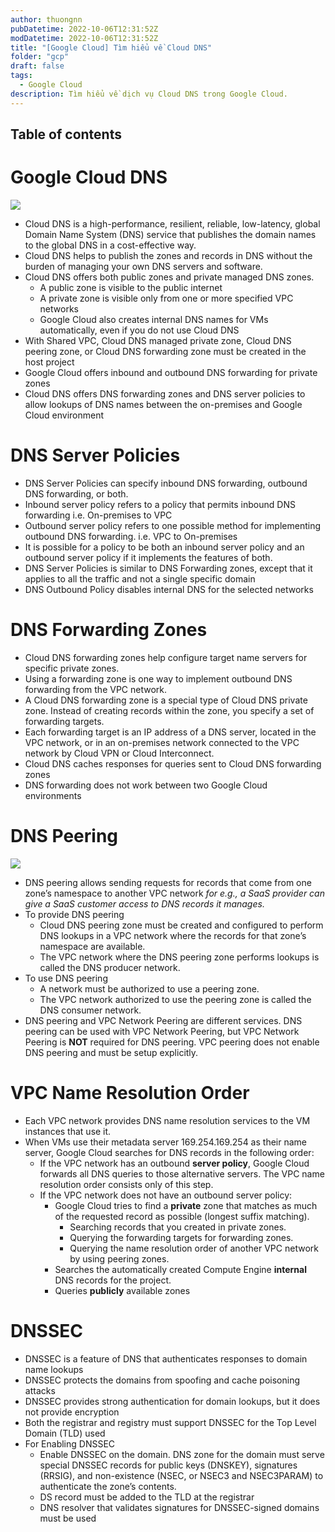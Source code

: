 ```yaml
---
author: thuongnn
pubDatetime: 2022-10-06T12:31:52Z
modDatetime: 2022-10-06T12:31:52Z
title: "[Google Cloud] Tìm hiểu về Cloud DNS"
folder: "gcp"
draft: false
tags:
  - Google Cloud
description: Tìm hiểu về dịch vụ Cloud DNS trong Google Cloud.
---
```


## Table of contents

# Google Cloud DNS

![](https://github.com/user-attachments/assets/134248b5-7f78-4f1d-9cfd-7e2b4df74bc2)

- Cloud DNS is a high-performance, resilient, reliable, low-latency, global Domain Name System (DNS) service that publishes the domain names to the global DNS in a cost-effective way.
- Cloud DNS helps to publish the zones and records in DNS without the burden of managing your own DNS servers and software.
- Cloud DNS offers both public zones and private managed DNS zones.
  - A public zone is visible to the public internet
  - A private zone is visible only from one or more specified VPC networks
  - Google Cloud also creates internal DNS names for VMs automatically, even if you do not use Cloud DNS
- With Shared VPC, Cloud DNS managed private zone, Cloud DNS peering zone, or Cloud DNS forwarding zone must be created in the host project
- Google Cloud offers inbound and outbound DNS forwarding for private zones
- Cloud DNS offers DNS forwarding zones and DNS server policies to allow lookups of DNS names between the on-premises and Google Cloud environment

# DNS Server Policies

- DNS Server Policies can specify inbound DNS forwarding, outbound DNS forwarding, or both.
- Inbound server policy refers to a policy that permits inbound DNS forwarding i.e. On-premises to VPC
- Outbound server policy refers to one possible method for implementing outbound DNS forwarding. i.e. VPC to On-premises
- It is possible for a policy to be both an inbound server policy and an outbound server policy if it implements the features of both.
- DNS Server Policies is similar to DNS Forwarding zones, except that it applies to all the traffic and not a single specific domain
- DNS Outbound Policy disables internal DNS for the selected networks

# DNS Forwarding Zones

- Cloud DNS forwarding zones help configure target name servers for specific private zones.
- Using a forwarding zone is one way to implement outbound DNS forwarding from the VPC network.
- A Cloud DNS forwarding zone is a special type of Cloud DNS private zone. Instead of creating records within the zone, you specify a set of forwarding targets.
- Each forwarding target is an IP address of a DNS server, located in the VPC network, or in an on-premises network connected to the VPC network by Cloud VPN or Cloud Interconnect.
- Cloud DNS caches responses for queries sent to Cloud DNS forwarding zones
- DNS forwarding does not work between two Google Cloud environments

# DNS Peering

![](https://github.com/user-attachments/assets/168bf88b-1165-40ff-b9f8-1a03ab1822b1)

- DNS peering allows sending requests for records that come from one zone’s namespace to another VPC network _for e.g., a SaaS provider can give a SaaS customer access to DNS records it manages._
- To provide DNS peering
  - Cloud DNS peering zone must be created and configured to perform DNS lookups in a VPC network where the records for that zone’s namespace are available.
  - The VPC network where the DNS peering zone performs lookups is called the DNS producer network.
- To use DNS peering
  - A network must be authorized to use a peering zone.
  - The VPC network authorized to use the peering zone is called the DNS consumer network.
- DNS peering and VPC Network Peering are different services. DNS peering can be used with VPC Network Peering, but VPC Network Peering is **NOT** required for DNS peering. VPC peering does not enable DNS peering and must be setup explicitly.

# VPC Name Resolution Order

- Each VPC network provides DNS name resolution services to the VM instances that use it.
- When VMs use their metadata server 169.254.169.254 as their name server, Google Cloud searches for DNS records in the following order:
  - If the VPC network has an outbound **server policy**, Google Cloud forwards all DNS queries to those alternative servers. The VPC name resolution order consists only of this step.
  - If the VPC network does not have an outbound server policy:
    - Google Cloud tries to find a **private** zone that matches as much of the requested record as possible (longest suffix matching).
      - Searching records that you created in private zones.
      - Querying the forwarding targets for forwarding zones.
      - Querying the name resolution order of another VPC network by using peering zones.
    - Searches the automatically created Compute Engine **internal** DNS records for the project.
    - Queries **publicly** available zones

# DNSSEC

- DNSSEC is a feature of DNS that authenticates responses to domain name lookups
- DNSSEC protects the domains from spoofing and cache poisoning attacks
- DNSSEC provides strong authentication for domain lookups, but it does not provide encryption
- Both the registrar and registry must support DNSSEC for the Top Level Domain (TLD) used
- For Enabling DNSSEC
  - Enable DNSSEC on the domain. DNS zone for the domain must serve special DNSSEC records for public keys (DNSKEY), signatures (RRSIG), and non-existence (NSEC, or NSEC3 and NSEC3PARAM) to authenticate the zone’s contents.
  - DS record must be added to the TLD at the registrar
  - DNS resolver that validates signatures for DNSSEC-signed domains must be used
